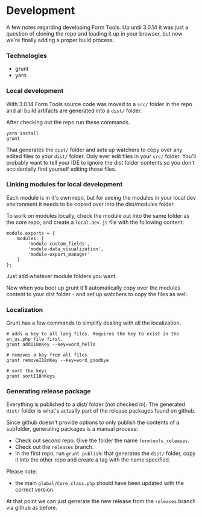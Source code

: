 # Development

A few notes regarding developing Form Tools. Up until 3.0.14 it was just a question of cloning the repo and loading it 
up in your browser, but now we're finally adding a proper build process.


### Technologies

- grunt
- yarn

### Local development

With 3.0.14 Form Tools source code was moved to a `src/` folder in the repo and all build artifacts are generated
into a `dist/` folder. 

After checking out the repo run these commands. 

```
yarn install
grunt 
```

That generates the `dist/` folder and sets up watchers to copy over any edited files to your `dist/` folder. Only ever
edit files in your `src/` folder. You'll probably want to tell your IDE to ignore the dist folder contents so you don't
accidentally find yourself editing those files.

### Linking modules for local development 

Each module is in it's own repo, but for seeing the modules in your local dev environment it needs to be copied over
into the dist/modules folder.

To work on modules locally, check the module out into the same folder as the core repo, and create a `local.dev.js` file 
with the following content:

```
module.exports = {
	modules: [
		'module-custom_fields',
		'module-data_visualization',
		'module-export_manager'
	]
};
```

Just add whatever module folders you want. 

Now when you boot up grunt it'll automatically copy over the modules content to your dist folder - and set up watchers to 
copy the files as well. 


### Localization 

Grunt has a few commands to simplify dealing with all the localization.

```
# adds a key to all lang files. Requires the key to exist in the en_us.php file first.
grunt addI18nKey --key=word_hello 

# removes a key from all files
grunt removeI18nKey --key=word_goodbye

# sort the keys
grunt sortI18nKeys
```


### Generating release package

Everything is published to a dist/ folder (not checked in). The generated `dist/` folder is what's actually part of the 
release packages found on github.

Since github doesn't provide options to only publish the contents of a subfolder, generating packages is a manual process:  
 
- Check out second repo. Give the folder the name `formtools_releases`.
- Check out the `releases` branch. 
- In the first repo, run `grunt publish`: that generates the `dist/` folder, copy it into the other repo
and create a tag with the name specified. 

Please note:
- the main `global/Core.class.php` should have been updated with the correct version.

At that point we can just generate the new release from the `releases` branch via github as before. 
